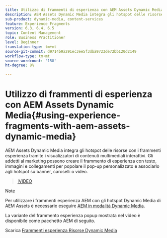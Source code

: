 ```yaml
---
title: Utilizzo di frammenti di esperienza con AEM Assets Dynamic Media
description: AEM Assets Dynamic Media integra gli hotspot delle risorse con i frammenti esperienza tramite i visualizzatori di contenuti multimediali interattivi. Gli addetti al marketing possono creare il frammento di esperienza con testo, immagini e collegamenti per popolare il pop-up personalizzato e associarlo agli hotspot su banner, caroselli o video.
sub-product: dynamic-media, content-services
feature: Experience Fragments
version: 6.3, 6.4, 6.5
topic: Content Management
role: Business Practitioner
level: Beginner
translation-type: tm+mt
source-git-commit: d9714b9a291ec3ee5f3dba9723de72bb120d2149
workflow-type: tm+mt
source-wordcount: '158'
ht-degree: 8%

---
```



# Utilizzo di frammenti di esperienza con AEM Assets Dynamic Media{#using-experience-fragments-with-aem-assets-dynamic-media}

AEM Assets Dynamic Media integra gli hotspot delle risorse con i frammenti esperienza tramite i visualizzatori di contenuti multimediali interattivi. Gli addetti al marketing possono creare il frammento di esperienza con testo, immagini e collegamenti per popolare il pop-up personalizzato e associarlo agli hotspot su banner, caroselli o video.

>[!VIDEO](https://video.tv.adobe.com/v/22115/?quality=9&learn=on)

>[!NOTE]
>
>Per utilizzare i frammenti esperienza AEM con gli hotspot Dynamic Media di AEM Assets è necessario eseguire [AEM in modalità Dynamic Media](https://docs.adobe.com/docs/it-IT/aem/6-3/administer/content/dynamic-media/config-dynamic.html).

La variante del frammento esperienza popup mostrata nel video è disponibile come pacchetto AEM di seguito.

Scarica [Frammenti esperienza Risorse Dynamic Media](assets/experience-fragmentsdynamic-mediaassets-100.zip)
